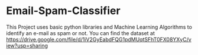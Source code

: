 # Email-Spam-Classifier
This Project uses basic python libraries and Machine Learning Algorithms to identify an e-mail as spam or not.
You can find the dataset at
https://drive.google.com/file/d/1iV2GyEabdFQG1pdMUqtSFhT0FX08YXyC/view?usp=sharing
